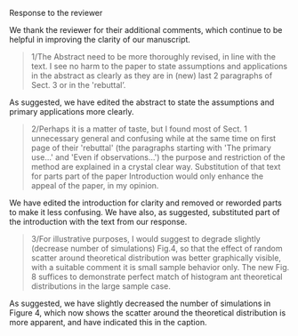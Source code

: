 Response to the reviewer

We thank the reviewer for their additional comments, which continue to be helpful in improving the clarity of our manuscript.

> 1/The Abstract need to be more thoroughly revised, in line with the text. I see no harm to the paper to state assumptions and applications in the abstract as clearly as they are in (new) last 2 paragraphs of Sect. 3 or in the 'rebuttal’.

As suggested, we have edited the abstract to state the assumptions and primary applications more clearly. 


> 2/Perhaps it is a matter of taste, but I found most of Sect. 1 unnecessary
general and confusing while at the same time on first page of their 'rebuttal'
(the paragraphs starting with 'The primary use...' and 'Even if observations...')
the purpose and restriction of the method are explained in a crystal clear way.
Substitution of that text for parts part of the paper Introduction would only enhance the appeal of the paper, in my opinion.

We have edited the introduction for clarity and removed or reworded parts to make it less confusing. We have also, as suggested, substituted part of the introduction with the text from our response.

> 3/For illustrative purposes, I would suggest to degrade slightly (decrease number of simulations) Fig.4, so that the effect of random scatter around theoretical distribution was better graphically visible, with a suitable comment it is small sample behavior only. The new Fig. 8 suffices to demonstrate 
perfect match of histogram ant theoretical distributions in the large sample case.

As suggested, we have slightly decreased the number of simulations in Figure 4, which now shows the scatter around the theoretical distribution is more apparent, and have indicated this in the caption.

